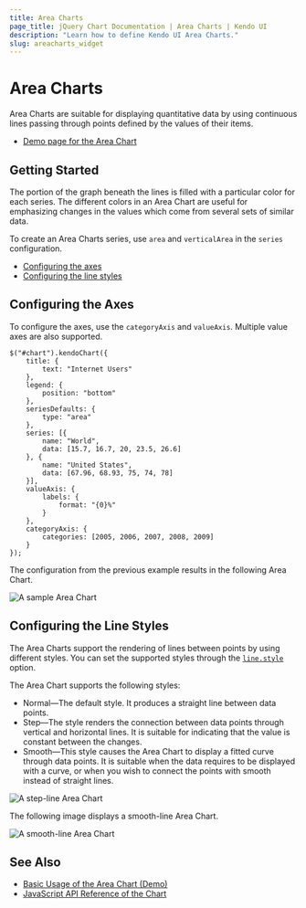 ```yaml
---
title: Area Charts
page_title: jQuery Chart Documentation | Area Charts | Kendo UI
description: "Learn how to define Kendo UI Area Charts."
slug: areacharts_widget
---
```


# Area Charts

Area Charts are suitable for displaying quantitative data by using continuous lines passing through points defined by the values of their items.

* [Demo page for the Area Chart](http://demos.telerik.com/kendo-ui/area-charts/index)

## Getting Started

The portion of the graph beneath the lines is filled with a particular color for each series. The different colors in an Area Chart are useful for emphasizing changes in the values which come from several sets of similar data.

To create an Area Charts series, use `area` and `verticalArea` in the `series` configuration.

* [Configuring the axes](#configuring-the-axes)
* [Configuring the line styles](#configuring-the-line-styles)

## Configuring the Axes

To configure the axes, use the `categoryAxis` and `valueAxis`. Multiple value axes are also supported.

    $("#chart").kendoChart({
        title: {
            text: "Internet Users"
        },
        legend: {
            position: "bottom"
        },
        seriesDefaults: {
            type: "area"
        },
        series: [{
            name: "World",
            data: [15.7, 16.7, 20, 23.5, 26.6]
        }, {
            name: "United States",
            data: [67.96, 68.93, 75, 74, 78]
        }],
        valueAxis: {
            labels: {
                format: "{0}%"
            }
        },
        categoryAxis: {
            categories: [2005, 2006, 2007, 2008, 2009]
        }
    });


The configuration from the previous example results in the following Area Chart.

![A sample Area Chart](chart-area.png)

## Configuring the Line Styles

The Area Charts support the rendering of lines between points by using different styles. You can set the supported styles through the [`line.style`](/api/javascript/dataviz/ui/chart/configuration/series.line#series.line.style) option.

The Area Chart supports the following styles:

* Normal&mdash;The default style. It produces a straight line between data points.
* Step&mdash;The style renders the connection between data points through vertical and horizontal lines. It is suitable for indicating that the value is constant between the changes.
* Smooth&mdash;This style causes the Area Chart to display a fitted curve through data points. It is suitable when the data requires to be displayed with a curve, or when you wish to connect the points with smooth instead of straight lines.

![A step-line Area Chart](chart-step-area.png)

The following image displays a smooth-line Area Chart.

![A smooth-line Area Chart](chart-smooth-area.png)

## See Also

* [Basic Usage of the Area Chart (Demo)](http://demos.telerik.com/kendo-ui/area-charts/index)
* [JavaScript API Reference of the Chart](/api/javascript/dataviz/ui/chart)

